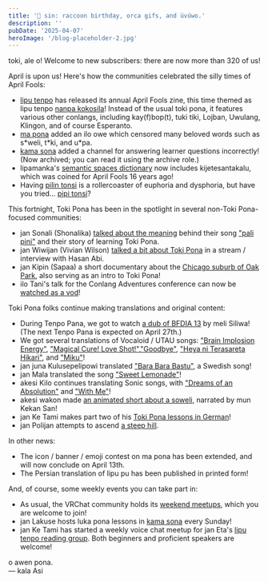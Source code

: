 ```yaml
---
title: '📰 sin: raccoon birthday, orca gifs, and üvúwo.'
description: ''
pubDate: '2025-04-07'
heroImage: '/blog-placeholder-2.jpg'
---
```

toki, ale o! Welcome to new subscribers: there are now more than 320 of us!

April is upon us! Here's how the communities celebrated the silly times of April Fools:

* [lipu tenpo](https://liputenpo.org/) has released its annual April Fools zine, this time themed as lipu tenpo [nanpa kokosila](https://liputenpo.org/lipu/nanpa-kokosila/)! Instead of the usual toki pona, it features various other conlangs, including kay(f)bop(t), tuki tiki, Lojban, Uwulang, Klingon, and of course Esperanto.
* [ma pona](https://discord.gg/6zkugJFU4x) added an ilo owe which censored many beloved words such as s\*weli, t\*ki, and u\*pa.
* [kama sona](https://discord.gg/ChC6qtVsSE) added a channel for answering learner questions incorrectly! (Now archived; you can read it using the archive role.)
* lipamanka's [semantic spaces dictionary](https://lipamanka.gay/essays/dictionary) now includes kijetesantakalu, which was coined for April Fools 16 years ago!
* Having [pilin tonsi](https://www.youtube.com/watch?v=iAtu-z-9CT4) is a rollercoaster of euphoria and dysphoria, but have you tried... [pipi tonsi](https://www.youtube.com/watch?v=6zNtC9kE1kc)?

This fortnight, Toki Pona has been in the spotlight in several non-Toki Pona-focused communities:

* jan Sonali (Shonalika) [talked about the meaning](https://www.youtube.com/watch?v=YBNAumF3o_E) behind their song ["pali pini"](https://www.youtube.com/watch?v=S81bNIK4MaE) and their story of learning Toki Pona.
* jan Wiwijan (Vivian Wilson) [talked a bit about Toki Pona](https://youtu.be/Gi0qyDmINJs?t=1548) in a stream / interview with Hasan Abi.
* jan Kipin (Sapaa) a short documentary about the [Chicago suburb of Oak Park](https://www.youtube.com/watch?v=lahXFk8mBwc), also serving as an intro to Toki Pona!
* ilo Tani's talk for the Conlang Adventures conference can now be [watched as a vod](https://www.youtube.com/watch?v=EZLMwi144Jg)!

Toki Pona folks continue making translations and original content:

* During Tenpo Pana, we got to watch [a dub of BFDIA 13](https://www.youtube.com/watch?v=uAkbemmXiuo) by meli Siliwa! (The next Tenpo Pana is expected on April 27th.)
* We got several translations of Vocaloid / UTAU songs: ["Brain Implosion Energy"](https://youtu.be/x7fiiTg3Mjc), ["Magical Cure! Love Shot!"](https://www.youtube.com/watch?v=UbxxeyRTtEA),["Goodbye"](https://www.youtube.com/watch?v=nxhYY6pbx3A), ["Heya ni Terasareta Hikari"](https://www.youtube.com/watch?v=4Qq3UdaD9mI), and ["Miku"](https://www.youtube.com/watch?v=d4mYVQIr6MM)!
* jan juna Kulusepelipowi translated ["Bara Bara Bastu"](https://www.youtube.com/watch?v=OnC1wHVp-DI), a Swedish song!
* jan Mala translated the song ["Sweet Lemonade"](https://www.youtube.com/watch?v=OnC1wHVp-DI)!
* akesi Kilo continues translating Sonic songs, with ["Dreams of an Absolution"](https://www.youtube.com/watch?v=OnC1wHVp-DI) and ["With Me"](https://www.youtube.com/watch?v=zV7lHOnj5vY)!
* akesi wakon made [an animated short about a soweli](https://youtu.be/KWFyg_I2AXY), narrated by mun Kekan San!
* jan Ke Tami makes part two of his [Toki Pona lessons in German](https://www.youtube.com/watch?v=sqGt4ZvpeIU)!
* jan Polijan attempts to ascend [a steep hill](https://www.youtube.com/watch?v=MT8a6CVU8cQ).

In other news:

* The icon / banner / emoji contest on ma pona has been extended, and will now conclude on April 13th.
* The Persian translation of lipu pu has been published in printed form!

And, of course, some weekly events you can take part in:

* As usual, the VRChat community holds its [weekend meetups](https://bsky.app/profile/tokiponavr.bsky.social/post/3llmrn2t6y22x), which you are welcome to join!
* jan Lakuse hosts luka pona lessons in [kama sona](https://discord.gg/ChC6qtVsSE) every Sunday!
* jan Ke Tami has started a weekly voice chat meetup for jan Eta's [lipu tenpo reading group](https://discord.com/channels/969386329513295872/1356386599268520006). Both beginners and proficient speakers are welcome!

o awen pona.  
— kala Asi
